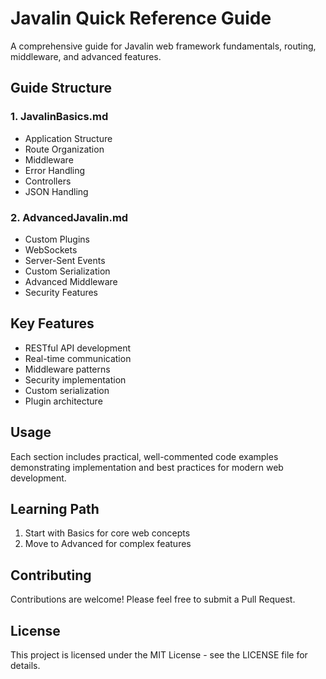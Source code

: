 # Javalin Quick Reference Guide

A comprehensive guide for Javalin web framework fundamentals, routing, middleware, and advanced features.

## Guide Structure

### 1. JavalinBasics.md
- Application Structure
- Route Organization
- Middleware
- Error Handling
- Controllers
- JSON Handling

### 2. AdvancedJavalin.md
- Custom Plugins
- WebSockets
- Server-Sent Events
- Custom Serialization
- Advanced Middleware
- Security Features

## Key Features
- RESTful API development
- Real-time communication
- Middleware patterns
- Security implementation
- Custom serialization
- Plugin architecture

## Usage
Each section includes practical, well-commented code examples demonstrating implementation and best practices for modern web development.

## Learning Path
1. Start with Basics for core web concepts
2. Move to Advanced for complex features

## Contributing
Contributions are welcome! Please feel free to submit a Pull Request.

## License
This project is licensed under the MIT License - see the LICENSE file for details.

